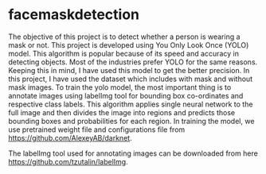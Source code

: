 # facemaskdetection
The objective of this project is to detect whether a person is wearing a mask or not. This project is developed using You Only Look Once (YOLO) model. This algorithm is popular because of its speed and accuracy in detecting objects. Most of the industries prefer YOLO for the same reasons. 
Keeping this in mind, I have used this model to get the better precision. 
In this project, I have used the dataset which includes with mask and without mask images. To train the yolo model, the most important thing is to annotate images using labelImg tool for bounding box co-ordinates and respective class labels. This algorithm applies single neural network to the full image and then divides the image into regions and predicts those bounding boxes and probabilities for each region.
In training the model, we use pretrained weight file and configurations file from https://github.com/AlexeyAB/darknet.

The labelImg tool used for annotating images can be downloaded from here https://github.com/tzutalin/labelImg.
